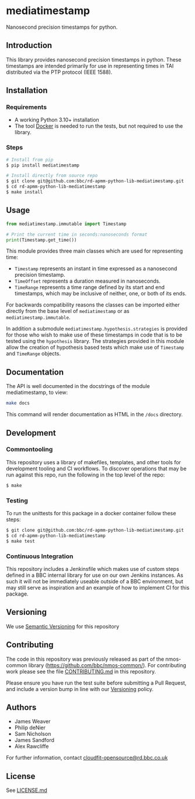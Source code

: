 # mediatimestamp

Nanosecond precision timestamps for python.

## Introduction

This library provides nanosecond precision timestamps in python. These
timestamps are intended primarily for use in representing times in TAI
distributed via the PTP protocol (IEEE 1588).

## Installation

### Requirements

* A working Python 3.10+ installation
* The tool [Docker](https://docs.docker.com/engine/install/) is needed to run the tests, but not required to use the library.

### Steps

```bash
# Install from pip
$ pip install mediatimestamp

# Install directly from source repo
$ git clone git@github.com:bbc/rd-apmm-python-lib-mediatimestamp.git
$ cd rd-apmm-python-lib-mediatimestamp
$ make install
```

## Usage

```python
from mediatimestamp.immutable import Timestamp

# Print the current time in seconds:nanoseconds format
print(Timestamp.get_time())
```

This module provides three main classes which are used for representing
time:

* `Timestamp` represents an instant in time expressed as a nanosecond
   precision timestamp.
* `TimeOffset` represents a duration measured in nanoseconds.
* `TimeRange` represents a time range defined by its start and end
  timestamps, which may be inclusive of neither, one, or both of its
  ends.

For backwards compatibility reasons the classes can be imported either
directly from the base level of `mediatimestamp` or as
`mediatimestamp.immutable`.

In addition a submodule `mediatimestamp.hypothesis.strategies` is
provided for those who wish to make use of these timestamps in code
that is to be tested using the `hypothesis` library. The strategies
provided in this module allow the creation of hypothesis based tests
which make use of `Timestamp` and `TimeRange` objects.

## Documentation

The API is well documented in the docstrings of the module mediatimestamp, to view:

```bash
make docs
```
This command will render documentation as HTML in the `/docs` directory.

## Development
### Commontooling

This repository uses a library of makefiles, templates, and other tools for development tooling and CI workflows. To discover operations that may be run against this repo, run the following in the top level of the repo:

```bash
$ make
```

### Testing

To run the unittests for this package in a docker container follow these steps:

```bash
$ git clone git@github.com:bbc/rd-apmm-python-lib-mediatimestamp.git
$ cd rd-apmm-python-lib-mediatimestamp
$ make test
```

### Continuous Integration

This repository includes a Jenkinsfile which makes use of custom steps defined in a BBC internal
library for use on our own Jenkins instances. As such it will not be immediately useable outside
of a BBC environment, but may still serve as inspiration and an example of how to implement CI
for this package.

## Versioning

We use [Semantic Versioning](https://semver.org/) for this repository

## Contributing

The code in this repository was previously released as part of the
nmos-common library (<https://github.com/bbc/nmos-common/>). For
contributing work please see the file [CONTRIBUTING.md](./CONTRIBUTING.md) in this repository.

Please ensure you have run the test suite before submitting a Pull Request, and include a version bump in line with our [Versioning](#versioning) policy.

## Authors

* James Weaver
* Philip deNier
* Sam Nicholson
* James Sandford
* Alex Rawcliffe

For further information, contact <cloudfit-opensource@rd.bbc.co.uk>

## License

See [LICENSE.md](LICENSE.md)
